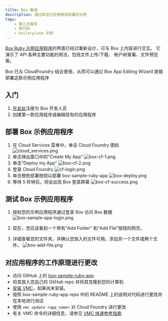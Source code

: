 ```yaml
---
title: Box 集成
description: 通过库进行应用程序部署的示例
tags:
    - 第三方服务
    - 附代码
    - boilerplate 示例
---
```


[Box Ruby 示例应用程序](https://github.com/cloudfoundry-samples/box-sample-ruby-app)的界面已经过重新设计，可与 Box 上内容进行交互。
它演示了 API 各种主要功能的用法，包括文件上传/下载、
帐户树查看、文件预览等。

Box 已与 CloudFoundry 结合使用，从而可以通过 Box App Editing Wizard 直接部署这款示例应用程序

## 入门
1. [在此处](http://www.box.net/developers/services)注册为 Box 开发人员
2. 创建第一款应用程序或编辑现有的应用程序

## 部署 Box 示例应用程序
1. 在 Cloud Services 菜单中，单击 Cloud Foundry 图标
  ![cloud_services.png](/images/screenshots/box/cloud_services.png)
2. 单击弹出窗口中的“Create My App”
  ![box-cf-1.png](/images/screenshots/box/box-cf-1.png)
3. 单击“Deploy my App”
  ![box-cf-2.png](/images/screenshots/box/box-cf-2.png)
4. 登录 Cloud Foundry
  ![cf-login.png](/images/screenshots/box/cf-login.png)
5. 单击橙色部署按钮以部署 box-sample-ruby-app
  ![box-deploy.png](/images/screenshots/box/box-deploy.png)
6. 等待 5 秒钟后，将会出现 Box 登录屏幕
  ![box-cf-success.png](/images/screenshots/box/box-cf-success.png)

## 测试 Box 示例应用程序
1. 授权您的示例应用程序通过登录 Box 访问 Box 数据
  ![box-sample-app-login.png](/images/screenshots/box/box-sample-app-login.png)

2. 现在，您应该看到一个带有“Add Folder” 和“Add File”按钮的网页。
3. 详细查看您的文件夹，并确认您放入的文件可用。添加另一个文件或两个文件。
  ![box-add-file.png](/images/screenshots/box/box-add-file.png)

## 对应用程序的工作原理进行更改

* 访问 GitHub 上的 [box-sample-ruby-app](https://github.com/cloudfoundry-samples/box-sample-ruby-app)
* 将其放入您自己的 GitHub repo 并将其克隆到您的计算机
* [安装 VMC](/tools/vmc/installing-vmc.html)，如果尚未安装。
* 按照 box-sample-ruby-app repo 中的 README 上的说明对代码进行更改并在本地进行测试
* 使用 `vmc update <app_name>` 对 Cloud Foundry 进行更改
* 有关 VMC 命令的详细信息，请参见 [VMC 快速参考指南](/tools/vmc/vmc-quick-ref.html)


